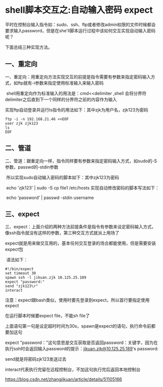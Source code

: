  

# shell脚本交互之:自动输入密码 expect

平时在控制台输入指令如：sudo、ssh、ftp或者修改admin权限的文件时候都会要求输入password，但是在she'll脚本运行过程中该如何交互实现自动输入密码呢？

下面总结三种实现方法。

## 一、重定向

一、重定向：用重定向方法实现交互的前提是指令需要有参数来指定密码输入方式，如ftp就有-i参数来指定使用标准输入来输入密码

​        shell用重定向作为标准输入的用法是：cmd<<delimiter ,shell 会将分界符delimiter之后直到下一个同样的分界符之前的内容作为输入

  实现ftp自动登录并运行ls指令的用法如下：其中zjk为用户名，zjk123为密码        

```
ftp -i -n 192.168.21.46 <<EOF  
user zjk zjk123  
ls  
EOF 
```

## 二、管道

二、管道：跟重定向一样，指令同样要有参数来指定密码输入方式，如sudo的-S参数，passwd的-stdin参数

​       所以实现sudo自动输入密码的脚本如下：其中zjk123为密码

​      echo 'zjk123' | sudo -S cp file1 /etc/hosts
      实现自动修改密码的脚本写法如下：

​      echo 'password' | passwd -stdin username

## 三、expect

三、expect：上面介绍的两种方法前提条件是指令有参数来设定密码输入方式，像ssh指令就没有这样的参数，第三种交互方式就派上用场了

​       expect就是用来做交互用的，基本任何交互登录的场合都能使用，但是需要安装expect包

​      语法如下：

```
#!/bin/expect  
set timeout 30  
spawn ssh -l jikuan.zjk 10.125.25.189  
expect "password:"  
send "zjk123\r"  
interact  
```

注意：expect跟bash类似，使用时要先登录到expect，所以首行要指定使用expect

在运行脚本时候要expect  file，不能sh file了

上面语句第一句是设定超时时间为30s，spawn是expect的语句，执行命令前都要加这句

expect "password："这句意思是交互获取是否返回password：关键字，因为在执行ssh时会返回输入password的提示：jikuan.zjk@10.125.25.189's password:

send就是将密码zjk123发送过去

interact代表执行完留在远程控制台，不加这句执行完后返回本地控制台 





https://blog.csdn.net/zhangjikuan/article/details/51105166